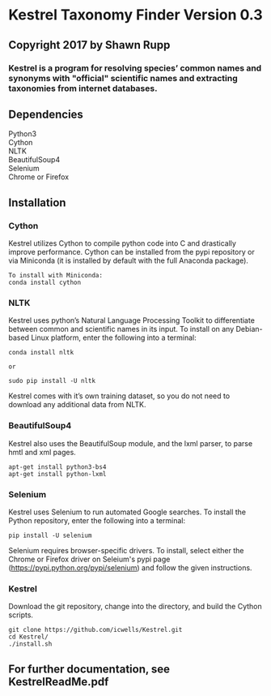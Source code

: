 # Kestrel Taxonomy Finder Version 0.3

## Copyright 2017 by Shawn Rupp

### Kestrel is a program for resolving species’ common names and synonyms with "official" scientific names and extracting taxonomies from internet databases.

## Dependencies
Python3  
Cython  
NLTK  
BeautifulSoup4  
Selenium  
Chrome or Firefox  

## Installation

### Cython
Kestrel utilizes Cython to compile python code into C and drastically improve performance. Cython can be installed from the pypi repository or via Miniconda (it is installed by default with the full Anaconda package).

	To install with Miniconda:
	conda install cython

### NLTK
Kestrel uses python’s Natural Language Processing Toolkit to differentiate between common and scientific names in its input. To install on any Debian-based Linux platform, enter the following into a terminal:

	conda install nltk  

	or  

	sudo pip install -U nltk  

Kestrel comes with it’s own training dataset, so you do not need to download any additional data from NLTK. 

### BeautifulSoup4
Kestrel also uses the BeautifulSoup module, and the lxml parser, to parse hmtl and xml pages.

	apt-get install python3-bs4
	apt-get install python-lxml

### Selenium
Kestrel uses Selenium to run automated Google searches. To install the Python repository, enter the following into a terminal:

	pip install -U selenium

Selenium requires browser-specific drivers. To install, select either the Chrome or Firefox driver on Seleium's pypi page (https://pypi.python.org/pypi/selenium) and follow the given instructions.

### Kestrel
Download the git repository, change into the directory, and build the Cython scripts.

	git clone https://github.com/icwells/Kestrel.git
	cd Kestrel/
	./install.sh

## For further documentation, see KestrelReadMe.pdf
